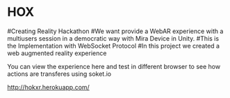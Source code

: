 # HOX
#Creating Reality Hackathon
#We want provide a WebAR experience with a multiusers session in a democratic way with Mira Device in Unity. 
#This is the Implementation with WebSocket Protocol
#In this project we created a web augmented reality experience

You can view the experience here and test in different browser to see how actions are transferes using soket.io

http://hokxr.herokuapp.com/
